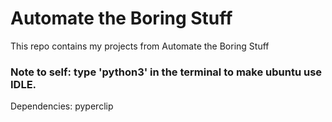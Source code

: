 # Automate the Boring Stuff

This repo contains my projects from Automate the Boring Stuff

### Note to self: type 'python3' in the terminal to make ubuntu use IDLE.

Dependencies:
pyperclip
